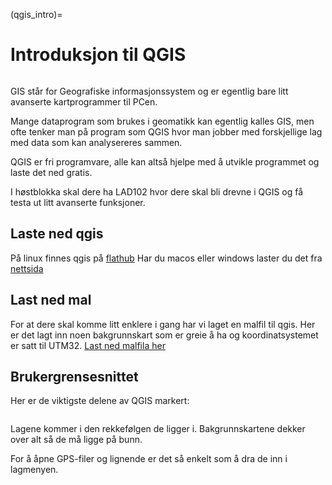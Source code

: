 (qgis_intro)=
# Introduksjon til QGIS

```{image} ../bilder/qgis/forside.png
```

GIS står for Geografiske informasjonssystem og er egentlig bare litt avanserte kartprogrammer til PCen.

Mange dataprogram som brukes i geomatikk kan egentlig kalles GIS, men ofte tenker man på program som QGIS hvor man jobber med forskjellige lag med data som kan analysereres sammen.

QGIS er fri programvare, alle kan altså hjelpe med å utvikle programmet og laste det ned gratis.

I høstblokka skal dere ha LAD102 hvor dere skal bli drevne i QGIS og få testa ut litt avanserte funksjoner.

## Laste ned qgis

På linux finnes qgis på [flathub](https://flathub.org/apps/org.qgis.qgis)
Har du macos eller windows laster du det fra [nettsida](https://qgis.org/download/)

## Last ned mal

For at dere skal komme litt enklere i gang har vi laget en malfil til qgis. Her er det lagt inn noen bakgrunnskart som er greie å ha og koordinatsystemet er satt til UTM32. [Last ned malfila her](/filer/qgis/mal.qgz)

## Brukergrensesnittet

Her er de viktigste delene av QGIS markert:

```{image} ../bilder/qgis/forklaring.png
```

Lagene kommer i den rekkefølgen de ligger i. Bakgrunnskartene dekker over alt så de må ligge på bunn.

For å åpne GPS-filer og lignende er det så enkelt som å dra de inn i lagmenyen.